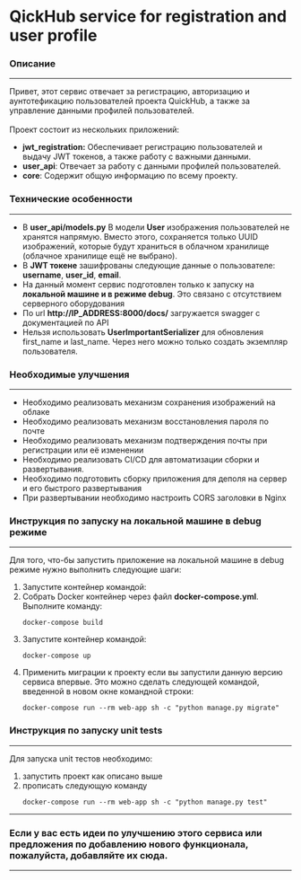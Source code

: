 # QickHub service for registration and user profile


### Описание

---------

Привет, этот сервис отвечает за регистрацию, авторизацию и аунтотефикацию пользователей проекта QuickHub, а также за управление данными профилей пользователей.
</br>
</br>
Проект состоит из нескольких приложений:
* **jwt_registration:** Обеспечивает регистрацию пользователей и выдачу JWT токенов, а также работу с важными данными.
* **user_api**: Отвечает за работу с данными профилей пользователей.
* **core**: Содержит общую информацию по всему проекту.

### Технические особенности 

---
* В **user_api/models.py** В модели **User** изображения пользователей не хранятся напрямую. Вместо этого, сохраняется только UUID изображений, которые будут храниться в облачном хранилище (облачное хранилище ещё не выбрано).
* В **JWT токене** зашифрованы следующие данные о пользователе: **username**, **user_id**, **email**.
* На данный момент сервис подготовлен только к запуску на **локальной машине и в режиме debug**. Это связано с отсутствием серверного оборудования
* По url **http://IP_ADDRESS:8000/docs/**  загружается swagger с документацией по API
* Нельзя использовать **UserImportantSerializer** для обновления first_name и last_name. Через него можно только создать экземпляр пользователя.
   
### Необходимые улучшения

---
* Необходимо реализовать механизм сохранения изображений на облаке
* Необходимо реализовать механизм восстановления пароля по почте
* Необходимо реализовать механизм подтверждения почты при регистрации или её изменении
* Необходимо реализовать CI/CD для автоматизации сборки и развертывания.
* Необходимо подготовить сборку приложения для деполя на сервер и его быстрого развертывания
* При развертывании необходимо настроить CORS заголовки в Nginx

### Инструкция по запуску на локальной машине в debug режиме

----

Для того, что-бы запустить приложение на локальной машине в debug режиме нужно выполнить следующие шаги:

1) Запустите контейнер командой:
2) Собрать Docker контейнер через файл **docker-compose.yml**. Выполните команду:
    ```commandline
    docker-compose build
    ```
3) Запустите контейнер командой:
    ```commandline
    docker-compose up
    ```
4) Применить миграции к проекту если вы запустили данную версию сервиса впервые. Это можно сделать следующей командой, введенной в новом окне командной строки:
    ```commandline
    docker-compose run --rm web-app sh -c "python manage.py migrate"
    ```

### Инструкция по запуску unit tests

---

Для запуска unit тестов необходимо:
1) запустить проект как описано выше
2) прописать следующую команду
   ```commandline
   docker-compose run --rm web-app sh -c "python manage.py test"
   ```
   
---

### Если у вас есть идеи по улучшению этого сервиса или предложения по добавлению нового функционала, пожалуйста, добавляйте их сюда.

---